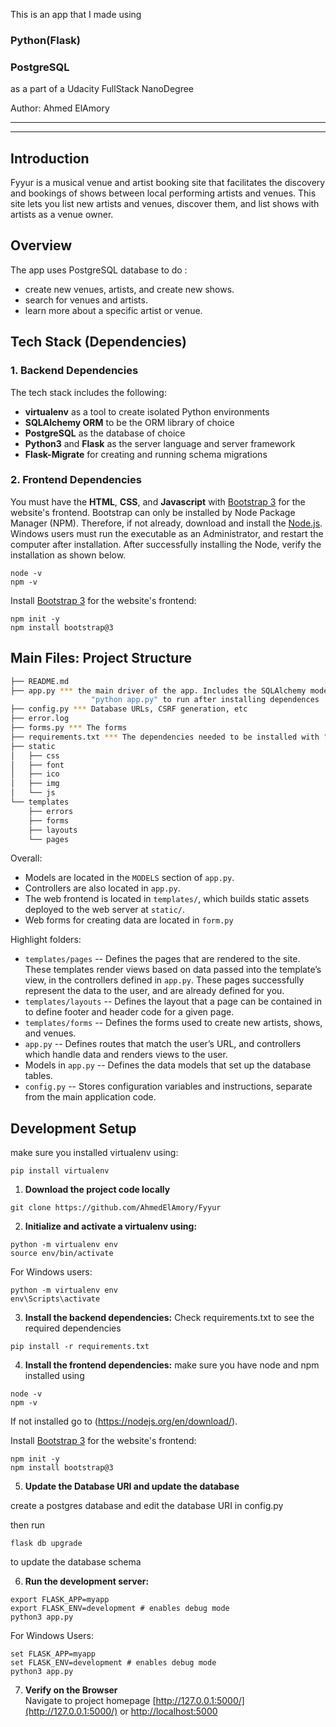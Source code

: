 This is an app that I made using 
### Python(Flask)
### PostgreSQL 
as a part of a Udacity FullStack NanoDegree

Author:
Ahmed ElAmory

-----
-----

## Introduction

Fyyur is a musical venue and artist booking site that facilitates the discovery and bookings of shows between local performing artists and venues. This site lets you list new artists and venues, discover them, and list shows with artists as a venue owner.

## Overview

The app uses PostgreSQL database to do :

* create new venues, artists, and create new shows.
* search for venues and artists.
* learn more about a specific artist or venue.


## Tech Stack (Dependencies)

### 1. Backend Dependencies
The tech stack includes the following:
 * **virtualenv** as a tool to create isolated Python environments
 * **SQLAlchemy ORM** to be the ORM library of choice
 * **PostgreSQL** as the database of choice
 * **Python3** and **Flask** as the server language and server framework
 * **Flask-Migrate** for creating and running schema migrations

### 2. Frontend Dependencies
You must have the **HTML**, **CSS**, and **Javascript** with [Bootstrap 3](https://getbootstrap.com/docs/3.4/customize/) for the website's frontend. Bootstrap can only be installed by Node Package Manager (NPM). Therefore, if not already, download and install the [Node.js](https://nodejs.org/en/download/).
Windows users must run the executable as an Administrator, and restart the computer after installation. After successfully installing the Node, verify the installation as shown below.
```
node -v
npm -v
```
Install [Bootstrap 3](https://getbootstrap.com/docs/3.3/getting-started/) for the website's frontend:
```
npm init -y
npm install bootstrap@3
```


## Main Files: Project Structure

  ```sh
  ├── README.md
  ├── app.py *** the main driver of the app. Includes the SQLAlchemy models.
                    "python app.py" to run after installing dependences
  ├── config.py *** Database URLs, CSRF generation, etc
  ├── error.log
  ├── forms.py *** The forms
  ├── requirements.txt *** The dependencies needed to be installed with "pip3 install -r requirements.txt"
  ├── static
  │   ├── css 
  │   ├── font
  │   ├── ico
  │   ├── img
  │   └── js
  └── templates
      ├── errors
      ├── forms
      ├── layouts
      └── pages
  ```

Overall:
* Models are located in the `MODELS` section of `app.py`.
* Controllers are also located in `app.py`.
* The web frontend is located in `templates/`, which builds static assets deployed to the web server at `static/`.
* Web forms for creating data are located in `form.py`


Highlight folders:
* `templates/pages` -- Defines the pages that are rendered to the site. These templates render views based on data passed into the template’s view, in the controllers defined in `app.py`. These pages successfully represent the data to the user, and are already defined for you.
* `templates/layouts` -- Defines the layout that a page can be contained in to define footer and header code for a given page.
* `templates/forms` -- Defines the forms used to create new artists, shows, and venues.
* `app.py` -- Defines routes that match the user’s URL, and controllers which handle data and renders views to the user.
* Models in `app.py` -- Defines the data models that set up the database tables.
* `config.py` -- Stores configuration variables and instructions, separate from the main application code.


## Development Setup

make sure you installed virtualenv using:

```
pip install virtualenv
```


1. **Download the project code locally**
```
git clone https://github.com/AhmedElAmory/Fyyur
```

2. **Initialize and activate a virtualenv using:**
```
python -m virtualenv env
source env/bin/activate
```

For Windows users:

```
python -m virtualenv env
env\Scripts\activate
```

3. **Install the backend dependencies:**
Check requirements.txt to see the required dependencies

```
pip install -r requirements.txt
```
4. **Install the frontend dependencies:**
make sure you have node and npm installed using
```
node -v
npm -v
```
If not installed go to (https://nodejs.org/en/download/).

Install [Bootstrap 3](https://getbootstrap.com/docs/3.3/getting-started/) for the website's frontend:
```
npm init -y
npm install bootstrap@3
```
5. **Update the Database URI and update the database**

create a postgres database and edit the database URI in config.py

then run 

```
flask db upgrade
```

to update the database schema

6. **Run the development server:**
```
export FLASK_APP=myapp
export FLASK_ENV=development # enables debug mode
python3 app.py
```

For Windows Users:
```
set FLASK_APP=myapp
set FLASK_ENV=development # enables debug mode
python3 app.py
```

7. **Verify on the Browser**<br>
Navigate to project homepage [http://127.0.0.1:5000/](http://127.0.0.1:5000/) or [http://localhost:5000](http://localhost:5000) 